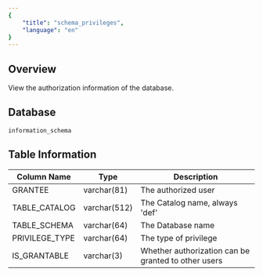 ```yaml
---
{
    "title": "schema_privileges",
    "language": "en"
}
---
```


## Overview

View the authorization information of the database.

## Database


`information_schema`


## Table Information

| Column Name    | Type         | Description                                         |
| -------------- | ------------ | --------------------------------------------------- |
| GRANTEE        | varchar(81)  | The authorized user                                 |
| TABLE_CATALOG  | varchar(512) | The Catalog name, always 'def'                      |
| TABLE_SCHEMA   | varchar(64)  | The Database name                                   |
| PRIVILEGE_TYPE | varchar(64)  | The type of privilege                               |
| IS_GRANTABLE   | varchar(3)   | Whether authorization can be granted to other users |